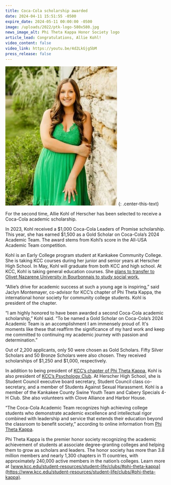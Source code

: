 ```yaml
---
title: Coca-Cola scholarship awarded
date: 2024-04-11 15:51:55 -0500
expire_date: 2024-05-11 00:00:00 -0500
image: /uploads/2022/ptk-logo-580x580.jpg
news_image_alt: Phi Theta Kappa Honor Society logo
article_lead: Congratulations, Allie Kohl!
video_content: false
video_link: https://youtu.be/4d2LkGjg5bM
press_release: false
---
```

![Allie Kohl](/uploads/2023/alliekohl-350x436.jpg "Allie Kohl")
{: .center-this-text}

For the second time, Allie Kohl of Herscher has been selected to receive a Coca-Cola academic scholarship.

In 2023, Kohl received a $1,000 Coca-Cola Leaders of Promise scholarship. This year, she has earned $1,500 as a Gold Scholar on Coca-Cola’s 2024 Academic Team. The award stems from Kohl’s score in the All-USA Academic Team competition.

Kohl is an Early College program student at Kankakee Community College. She is taking KCC courses during her junior and senior years at Herscher High School. In May, Kohl will graduate from both KCC and high school. At KCC, Kohl is taking general education courses. She [plans to transfer to Olivet Nazarene University in Bourbonnais to study social work.]()

“Allie’s drive for academic success at such a young age is inspiring,” said Jaclyn Montemayer, co-advisor for KCC’s chapter of Phi Theta Kappa, the international honor society for community college students. Kohl is president of the chapter.

“I am highly honored to have been awarded a second Coca-Cola academic scholarship,” Kohl said. “To be named a Gold Scholar on Coca-Cola’s 2024 Academic Team is an accomplishment I am immensely proud of. It's moments like these that reaffirm the significance of my hard work and keep me committed to continuing my academic journey with passion and determination.”

Out of 2,200 applicants, only 50 were chosen as Gold Scholars. Fifty Silver Scholars and 50 Bronze Scholars were also chosen. They received scholarships of $1,250 and $1,000, respectively.

In addition to being president of [KCC’s chapter of Phi Theta Kappa](https://www.kcc.edu/student-resources/student-life/clubs/#phi-theta-kappa), Kohl is also president of [KCC’s Psychology Club](https://www.kcc.edu/student-resources/student-life/clubs/#psychology-club). At Herscher High School, she is Student Council executive board secretary, Student Council class co-secretary, and a member of Students Against Sexual Harassment. Kohl is a member of the Kankakee County Swine Youth Team and Cabery Specials 4-H Club. She also volunteers with Clove Alliance and Harbor House.

“The Coca-Cola Academic Team recognizes high achieving college students who demonstrate academic excellence and intellectual rigor combined with leadership and service that extends their education beyond the classroom to benefit society,” according to online information from [Phi Theta Kappa](https://www.ptk.org/scholarships/how-our-scholarships-work/).

Phi Theta Kappa is the premier honor society recognizing the academic achievement of students at associate degree-granting colleges and helping them to grow as scholars and leaders. The honor society has more than 3.8 million members and nearly 1,300 chapters in 11 countries, with approximately 240,000 active members in the nation’s colleges. Learn more at [www.kcc.edu/student-resources/student-life/clubs/#phi-theta-kappa](https://www.kcc.edu/student-resources/student-life/clubs/#phi-theta-kappa).
